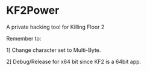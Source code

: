 # KF2Power
A private hacking tool for Killing Floor 2

Remember to:

1] Change character set to Multi-Byte.

2] Debug/Release for x64 bit since KF2 is a 64bit app.
